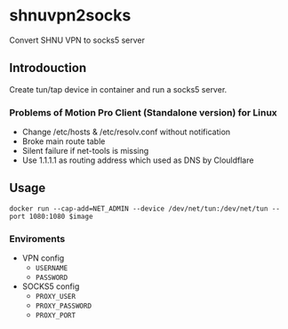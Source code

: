 # shnuvpn2socks

Convert SHNU VPN to socks5 server

## Introdouction

Create tun/tap device in container and run a socks5 server.

### Problems of Motion Pro Client (Standalone version) for Linux

* Change /etc/hosts & /etc/resolv.conf without notification
* Broke main route table
* Silent failure if net-tools is missing
* Use 1.1.1.1 as routing address which used as DNS by Clouldflare

## Usage

```
docker run --cap-add=NET_ADMIN --device /dev/net/tun:/dev/net/tun --port 1080:1080 $image
```

### Enviroments

* VPN config
  * `USERNAME`
  * `PASSWORD`
* SOCKS5 config
  * `PROXY_USER`
  * `PROXY_PASSWORD`
  * `PROXY_PORT`
